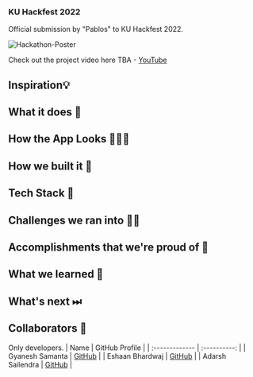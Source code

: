 ### KU Hackfest 2022

Official submission by "Pablos" to KU Hackfest 2022. 

![Hackathon-Poster](Repository-Assests/hackathon-poster.png)

Check out the project video here TBA - [YouTube]()

## Inspiration💡

  

## What it does 🧭 


## How the App Looks 🤜🔥🤛


## How we built it 🔧


## Tech Stack 🔨


## Challenges we ran into 🏃‍♂️


## Accomplishments that we're proud of 🏅


## What we learned 🧠
## What's next ⏭
## Collaborators 🤖

Only developers.
| Name      | GitHub Profile     |
| :------------- | :----------: |
|  Gyanesh Samanta   | [GitHub](https://www.github.com/gyanesh-samanta-123) |
|  Eshaan Bhardwaj   | [GitHub](https://github.com/Eshaan-B) |
|  Adarsh Sailendra   | [GitHub](https://github.com/Adarsh-gif-crypt) |








